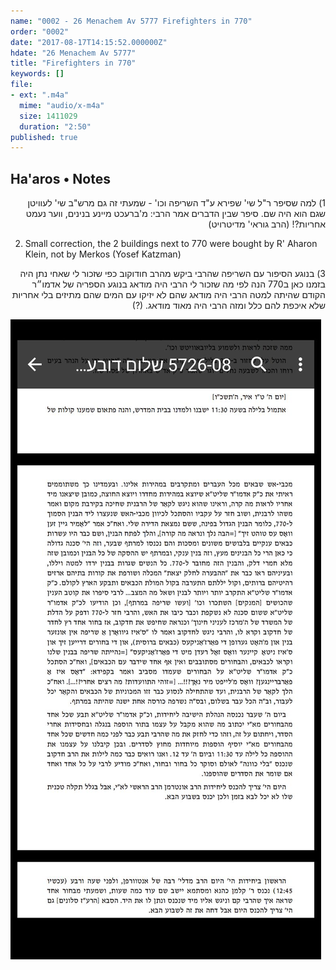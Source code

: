 ```yaml
---
name: "0002 - 26 Menachem Av 5777 Firefighters in 770"
order: "0002"
date: "2017-08-17T14:15:52.000000Z"
hdate: "26 Menachem Av 5777"
title: "Firefighters in 770"
keywords: []
file:
- ext: ".m4a"
  mime: "audio/x-m4a"
  size: 1411029
  duration: "2:50"
published: true
---
```

## Ha'aros • Notes
<p dir="rtl">
1) למה שסיפר ר"ל שי' שפירא ע"ד השריפה וכו' - שמעתי זה גם מרש"ב שי' לעוויטן שגם הוא היה שם. סיפר שבין הדברים אמר הרבי: מ'ברעכט מיינע בנינים, ווער נעמט אחריות?! (הרב גוראי' מדיטרויט)
</p>

2) Small correction, the 2 buildings next to 770 were bought by R' Aharon Klein, not by Merkos (Yosef Katzman)

<p dir="rtl">
3) בנוגע הסיפור עם
השריפה שהרבי
ביקש מהרב חודוקוב כפי שזכור
לי שאחי נתן היה בזמנו כאן ב770
הנה לפי מה שזכור
לי הרבי היה מודאג בנוגע
 הספריה  של
אדמו״ר הקודם שהיתה למטה
הרבי היה מודאג
שהם לא יזיקו עם
המים שהם מתיזים
בלי אחריות שלא
איכפת להם כלל
ומזה הרבי היה מאוד מודאג. (?)
</p>

<div class="zoom">
<img alt="R' Sholom Dovber Volpeh" src="./0002 - 26 Menachem Av 5777 Ha'aros; R' Sholom Dovber Volpeh.jpg"/>
</div>

